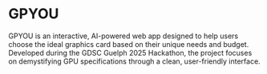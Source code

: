 # GPYOU

GPYOU is an interactive, AI-powered web app designed to help users choose the ideal graphics card based on their unique needs and budget. Developed during the GDSC Guelph 2025 Hackathon, the project focuses on demystifying GPU specifications through a clean, user-friendly interface.
